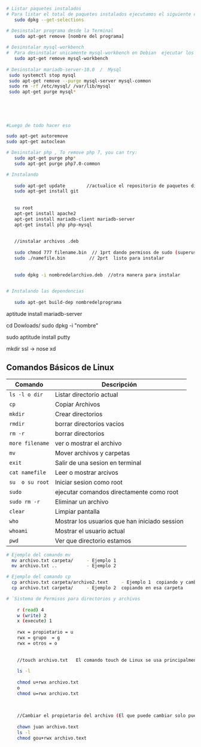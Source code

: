 
```sh
# Listar paquetes instalados
# Para listar el total de paquetes instalados ejecutamos el siguiente comando.
   sudo dpkg --get-selections

# Desinstalar programa desde la Terminal
   sudo apt-get remove [nombre del programa] 
   
# Desinstalar mysql-workbench 
#  Para desinstalar unicamente mysql-workbench en Debian  ejecutar los siguientes comandos:
   sudo apt-get remove mysql-workbench
   
# Desinstalar mariadb-server-10.0  /  Mysql
 sudo systemctl stop mysql
 sudo apt-get remove --purge mysql-server mysql-common
 sudo rm -rf /etc/mysql/ /var/lib/mysql
 sudo apt-get purge mysql*
 
 
 
 
 
#Luego de todo hacer eso 

sudo apt-get autoremove
sudo apt-get autoclean
```



```sh
# Desinstalar php , To remove php 7, you can try:
   sudo apt-get purge php*
   sudo apt-get purge php7.0-common
```


```sh
# Instalando
    
   sudo apt-get update        //actualice el repositorio de paquetes disponibles para instalar.
   sudo apt-get install git
    
    
   su root
   apt-get install apache2
   apt-get install mariadb-client mariadb-server
   apt-get install php php-mysql
   
   
   //instalar archivos .deb
   
   sudo chmod 777 filename.bin  // 1prt dando permisos de sudo (superusuario para instalar 
   sudo ./namefile.bin         // 2prt  listo para instalar    
   
   
   sudo dpkg -i nombredelarchivo.deb  //otra manera para instalar
   
```

```sh
# Instalando las dependencias
    
   sudo apt-get build-dep nombredelprograma
```

aptitude install mariadb-server

cd Dowloads/
sudo dpkg -i "nombre"

sudo aptitude install putty


mkdir ssl -> nose xd




## Comandos Básicos de Linux


| Comando | Descripción |
| - | - |
`ls -l o dir `  | Listar directorio actual
`cp`            | Copiar Archivos
`mkdir`         | Crear directorios
`rmdir`         | borrar directorios vacios
`rm -r`         | borrar directorios 
`more filename`  | ver o mostrar el archivo
`mv `           | Mover archivos y carpetas
`exit `         | Salir de una sesion en terminal
`cat namefile`  | Leer o mostrar arcivos
`su  o su root` | Iniciar sesion como root
`sudo`          | ejecutar comandos directamente como root
`sudo rm -r`    | Eliminar un archivo
`clear`         | Limpiar pantalla
`who`           | Mostrar los usuarios que han iniciado session
`whoami`        | Mostrar el usuario actual
`pwd`           | Ver que directorio estamos


```sh
# Ejemplo del comando mv
  mv archivo.txt carpeta/     - Ejemplo 1
  mv archivo.txt ..           - Ejemplo 2
```


```sh
# Ejemplo del comando cp
  cp archivo.txt carpeta/archivo2.text     - Ejemplo 1  copiando y cambiando de nombre  en esa carpeta
  cp archivo.txt carpeta/     - Ejemplo 2  copiando en esa carpeta
```


```sh
# `Sistema de Permisos para directorios y archivos
    
    r (read) 4
    w (write) 2
    x (execute) 1
    
    rwx = propietario = u
    rwx = grupo  = g
    rwx = otros = o
    
    
    //touch archivo.txt   El comando touch de Linux se usa principalmente para crear archivos vacíos 
    
    ls -l
    
    chmod u+rwx archivo.txt
    o 
    chmod u=rwx archivo.txt
    
    
    
    //Cambiar el propietario del archivo (El que puede cambiar solo puede hacer el root)
    
    chown juan archivo.text
    ls -l
    chmod gou+rwx archivo.text
    
    
```
